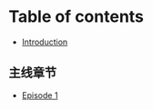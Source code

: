 # Table of contents

* [Introduction](README.md)

## 主线章节 <a href="#charpter" id="charpter"></a>

* [Episode 1](charpter/episode-1.md)
